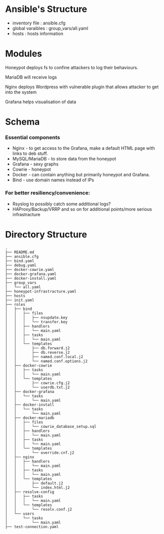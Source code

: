 # Ansible's Structure

- inventory file : ansible.cfg 
- global varaibles : group_vars/all.yaml
- hosts : hosts information

# Modules

Honeypot deploys fs to confine attackers to log their behaviours.

MariaDB will receive logs

Nginx deploys Wordpress with vulnerable plugin that allows attacker to get into the system

Grafana helps visualisation of data

# Schema

### Essential components
 - Nginx - to get access to the Grafana, make a default HTML page with links to deb stuff.
 - MySQL/MariaDB - to store data from the honeypot
 - Grafana - sexy graphs
 - Cowrie - honeypot
 - Docker - can contain anything but primarily honeypot and Grafana.
 - Bind - use domain names instead of IPs

### For better resiliency/convenience:
 - Rsyslog to possibly catch some additional logs?
 - HAProxy/Backup/VRRP and so on for additional points/more serious infrastracture




# Directory Structure

```shell
.
├── README.md
├── ansible.cfg
├── bind.yaml
├── debug.yaml
├── docker-cowrie.yaml
├── docker-grafana.yaml
├── docker-install.yaml
├── group_vars
│   └── all.yaml
├── honeypot-infrastracture.yaml
├── hosts
├── init.yaml
├── roles
│   ├── bind
│   │   ├── files
│   │   │   ├── nsupdate.key
│   │   │   └── transfer.key
│   │   ├── handlers
│   │   │   └── main.yaml
│   │   ├── tasks
│   │   │   └── main.yaml
│   │   └── templates
│   │       ├── db.forward.j2
│   │       ├── db.reverse.j2
│   │       ├── named.conf.local.j2
│   │       └── named.conf.options.j2
│   ├── docker-cowrie
│   │   ├── tasks
│   │   │   └── main.yaml
│   │   └── templates
│   │       ├── cowrie.cfg.j2
│   │       └── userdb.txt.j2
│   ├── docker-grafana
│   │   └── tasks
│   │       └── main.yaml
│   ├── docker-install
│   │   └── tasks
│   │       └── main.yaml
│   ├── docker-mariadb
│   │   ├── files
│   │   │   └── cowrie_database_setup.sql
│   │   ├── handlers
│   │   │   └── main.yaml
│   │   ├── tasks
│   │   │   └── main.yaml
│   │   └── templates
│   │       └── override.cnf.j2
│   ├── nginx
│   │   ├── handlers
│   │   │   └── main.yaml
│   │   ├── tasks
│   │   │   └── main.yaml
│   │   └── templates
│   │       ├── default.j2
│   │       └── index.html.j2
│   ├── resolve-config
│   │   ├── tasks
│   │   │   └── main.yaml
│   │   └── templates
│   │       └── resolv.conf.j2
│   └── users
│       └── tasks
│           └── main.yaml
├── test-connection.yaml

```

